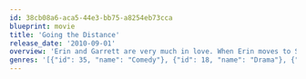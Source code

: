 ```yaml
---
id: 38cb08a6-aca5-44e3-bb75-a8254eb73cca
blueprint: movie
title: 'Going the Distance'
release_date: '2010-09-01'
overview: 'Erin and Garrett are very much in love. When Erin moves to San Francisco to finish her journalism degree and Garrett stays behind in New York to work in the music industry, they gamely keep the romance alive with webcams and frequent-flyer miles. But just when it seems the lovers will soon be reunited, they each score a big break that could separate them for good.'
genres: '[{"id": 35, "name": "Comedy"}, {"id": 18, "name": "Drama"}, {"id": 10749, "name": "Romance"}]'
---
```

